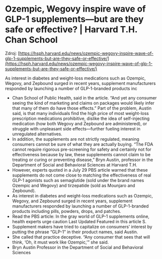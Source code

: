 # Ozempic, Wegovy inspire wave of GLP-1 supplements—but are they safe or effective? | Harvard T.H. Chan School

Zdroj: [https://hsph.harvard.edu/news/ozempic-wegovy-inspire-wave-of-glp-1-supplements-but-are-they-safe-or-effective/](https://hsph.harvard.edu/news/ozempic-wegovy-inspire-wave-of-glp-1-supplements-but-are-they-safe-or-effective/)

As interest in diabetes and weight-loss medications such as Ozempic, Wegovy, and Zepbound surged in recent years, supplement manufacturers responded by launching a number of GLP-1-branded products inc

- Chan School of Public Health, said in the article. “And yet any consumer seeing the kind of marketing and claims on packages would likely infer that many of them do have those effects.” Part of the problem, Austin said, is that many individuals find the high price of most weight-loss prescription medications prohibitive, dislike the idea of self-injecting medication (how both Wegovy and Zepbound are administered), or struggle with unpleasant side effects—further fueling interest in unregulated alternatives.
- In addition, the supplements are not strictly regulated, meaning consumers cannot be sure of what they are actually buying. “The FDA cannot require rigorous pre-screening for safety and certainly not for effectiveness because by law, these supplements cannot claim to be treating or curing or preventing disease,” Bryn Austin, professor in the Department of Social and Behavioral Sciences at Harvard T.H.
- However, experts quoted in a July 29 PBS article warned that these supplements do not come close to matching the effectiveness of real GLP-1 agonists such as semaglutide (sold under the brand names Ozempic and Wegovy) and tirzepatide (sold as Mounjaro and Zepbound).
- As interest in diabetes and weight-loss medications such as Ozempic, Wegovy, and Zepbound surged in recent years, supplement manufacturers responded by launching a number of GLP-1-branded products including pills, powders, drops, and patches.
- Read the PBS article: In the gray world of GLP-1 supplements online, health experts urge caution Last Updated Featured in this article S.
- Supplement makers have tried to capitalize on consumers’ interest by putting the phrase “GLP-1” in their product names, said Austin.
- She called that practice deceptive. “Any consumer that sees that will think, ‘Oh, it must work like Ozempic,’” she said.
- Bryn Austin Professor in the Department of Social and Behavioral Sciences
